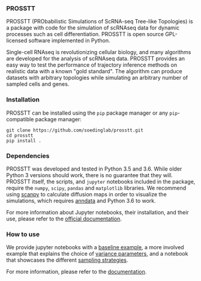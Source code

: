 ### PROSSTT

PROSSTT (PRObabilistic Simulations of ScRNA-seq Tree-like Topologies) is a package with code for the simulation of scRNAseq data for dynamic processes such as cell differentiation. PROSSTT is open source GPL-licensed software implemented in Python.

Single-cell RNAseq is revolutionizing cellular biology, and many algorithms are developed for the analysis of scRNAseq data. PROSSTT provides an easy way to test the performance of trajectory inference methods on realistic data with a known "gold standard". The algorithm can produce datasets with arbitrary topologies while simulating an arbitrary number of sampled cells and genes.

### Installation

PROSSTT can be installed using the `pip` package manager or any `pip`-compatible package manager:

	git clone https://github.com/soedinglab/prosstt.git
	cd prosstt
	pip install .

### Dependencies

PROSSTT was developed and tested in Python 3.5 and 3.6. While older Python 3 versions should work, there is no guarantee that they will. PROSSTT itself, the scripts, and `jupyter` notebooks included in the package, require the `numpy`, `scipy`, `pandas` and `matplotlib` libraries. We recommend using [scanpy](https://github.com/theislab/scanpy) to calculate diffusion maps in order to visualize the simulations, which requires [anndata](https://github.com/theislab/anndata) and Python 3.6 to work.

For more information about Jupyter notebooks, their installation, and their use, please refer to the [official documentation](http://jupyter.readthedocs.io/en/latest/install.html).

### How to use

We provide jupyter notebooks with a [baseline example](https://github.com/soedinglab/prosstt/blob/master/examples/minimal_example.ipynb), a more involved example that explains the choice of [variance parameters](https://github.com/soedinglab/prosstt/blob/master/examples/variance_sim.ipynb), and a notebook that showcases the different [sampling strategies](https://github.com/soedinglab/prosstt/blob/master/examples/density_sampling.ipynb).

For more information, please refer to the [documentation](http://www.404errorpages.com/).
